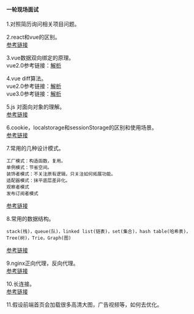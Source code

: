 #### 一轮现场面试
1.对照简历询问相关项目问题。  
  
2.react和vue的区别。  
[参考链接](https://blog.csdn.net/sinat_17775997/article/details/115482179)  
  
3.vue数据双向绑定的原理。  
vue2.0参考链接：[解析](https://m.php.cn/vuejs/474066.html)  
  
4.vue diff算法。  
vue2.0参考链接：[解析](https://www.jb51.net/article/140471.htm)  
vue3.0参考链接：[解析](https://blog.csdn.net/zl_Alien/article/details/106595459)
  
5.js 对面向对象的理解。  
[参考链接](https://blog.csdn.net/wanghaoyingand/article/details/118765548)
  
6.cookie，localstorage和sessionStorage的区别和使用场景。  
[参考链接](https://segmentfault.com/a/1190000017155151)  

7.常用的几种设计模式。  
```
工厂模式：构造函数，复用。
单例模式：节省空间。
装饰者模式：不关注原有逻辑，只关注如何拓展功能。
适配器模式：抹平底层差异化。
观察者模式
发布订阅者模式
```
[参考链接](https://www.cnblogs.com/zhangycun/p/14480048.html)  
  
8.常用的数据结构。  
```
stack(栈)，queue(队)，linked list(链表)，set(集合)，hash table(哈希表)，Tree(树)，Trie，Graph(图)
```
[参考链接](https://blog.csdn.net/weixin_48726650/article/details/107789164)  
  
9.nginx正向代理，反向代理。  
[参考链接](https://www.zhihu.com/question/36412304)  

10.长连接。  
[参考链接](https://blog.csdn.net/m0_52544877/article/details/120945432)
  
11.假设前端首页会加载很多高清大图，广告视频等，如何去优化。
